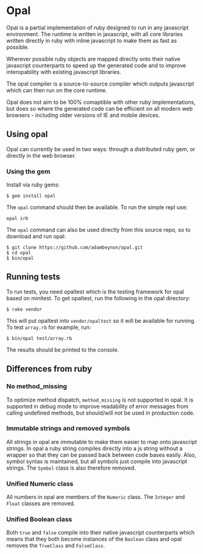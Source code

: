Opal
====

Opal is a partial implementation of ruby designed to run in any
javascript environment. The runtime is written in javascript, with all
core libraries written directly in ruby with inline javascript to make
them as fast as possible.

Wherever possible ruby objects are mapped directly onto their native
javascript counterparts to speed up the generated code and to improve
interopability with existing javascript libraries.

The opal compiler is a source-to-source compiler which outputs
javascript which can then run on the core runtime.

Opal does not aim to be 100% comaptible with other ruby implementations,
but does so where the generated code can be efficient on all modern web
browsers - including older versions of IE and mobile devices.

Using opal
----------

Opal can currently be used in two ways: through a distributed ruby gem,
or directly in the web browser.

### Using the gem

Install via ruby gems:

```
$ gem install opal
```

The `opal` command should then be available. To run the simple repl use:

```
opal irb
```

The `opal` command can also be used directly from this source repo, so
to download and run opal:

```
$ git clone https://github.com/adambeynon/opal.git
$ cd opal
$ bin/opal
```

Running tests
-------------

To run tests, you need opaltest which is the testing framework for opal
based on minitest. To get opaltest, run the following in the opal
directory:

```
$ rake vendor
```

This will put opaltest into `vendor/opaltest` so it will be available
for running. To test `array.rb` for example, run:

```
$ bin/opal test/array.rb
```

The results should be printed to the console.

Differences from ruby
---------------------

### No method\_missing

To optimize method dispatch, `method_missing` is not supported in opal.
It is supported in debug mode to improve readability of error messages
from calling undefined methods, but should/will not be used in
production code.

### Immutable strings and removed symbols

All strings in opal are immutable to make them easier to map onto
javascript strings. In opal a ruby string compiles directly into a js
string without a wrapper so that they can be passed back between code
bases easily. Also, symbol syntax is maintained, but all symbols just
compile into javascript strings. The `Symbol` class is also therefore
removed.

### Unified Numeric class

All numbers in opal are members of the `Numeric` class. The `Integer`
and `Float` classes are removed.

### Unified Boolean class

Both `true` and `false` compile into their native javascript
counterparts which means that they both become instances of the
`Boolean` class and opal removes the `TrueClass` and `FalseClass`.

